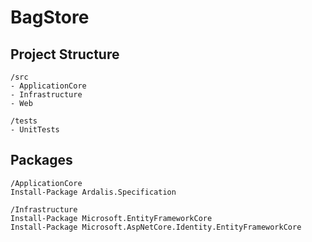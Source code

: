 # BagStore

## Project Structure

```
/src
- ApplicationCore
- Infrastructure
- Web

/tests
- UnitTests
```

## Packages
```
/ApplicationCore
Install-Package Ardalis.Specification

/Infrastructure
Install-Package Microsoft.EntityFrameworkCore
Install-Package Microsoft.AspNetCore.Identity.EntityFrameworkCore

```

